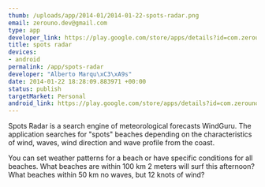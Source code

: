 ```yaml
--- 
thumb: /uploads/app/2014-01/2014-01-22-spots-radar.png
email: zerouno.dev@gmail.com
type: app
developer_link: https://play.google.com/store/apps/details?id=com.zerouno.spot
title: spots radar
devices: 
- android
permalink: /app/spots-radar
developer: "Alberto Marqu\xC3\xA9s"
date: 2014-01-22 18:28:09.883971 +00:00
status: publish
targetMarket: Personal
android_link: https://play.google.com/store/apps/details?id=com.zerouno.spot
---
```


Spots Radar is a search engine of meteorological forecasts WindGuru. The application searches for "spots" beaches depending on the characteristics of wind, waves, wind direction and wave profile from the coast.

You can set weather patterns for a beach or have specific conditions for all beaches.
What beaches are within 100 km 2 meters will surf this afternoon?
What beaches within 50 km no waves, but 12 knots of wind?
